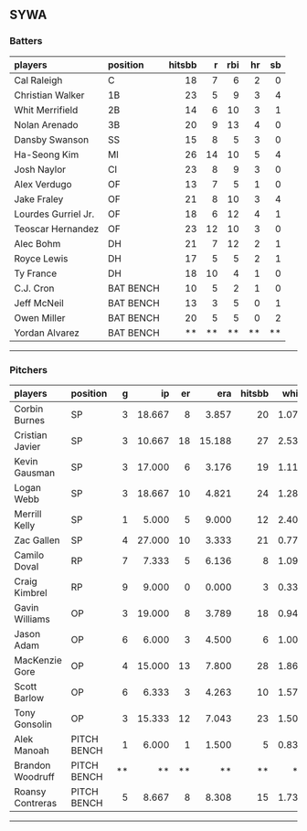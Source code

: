 ## SYWA

### Batters

 
|players             |position  | hitsbb|  r| rbi| hr| sb| 
|:-------------------|:---------|------:|--:|---:|--:|--:| 
|Cal Raleigh         |C         |     18|  7|   6|  2|  0| 
|Christian Walker    |1B        |     23|  5|   9|  3|  4| 
|Whit Merrifield     |2B        |     14|  6|  10|  3|  1| 
|Nolan Arenado       |3B        |     20|  9|  13|  4|  0| 
|Dansby Swanson      |SS        |     15|  8|   5|  3|  0| 
|Ha-Seong Kim        |MI        |     26| 14|  10|  5|  4| 
|Josh Naylor         |CI        |     23|  8|   9|  3|  0| 
|Alex Verdugo        |OF        |     13|  7|   5|  1|  0| 
|Jake Fraley         |OF        |     21|  8|  10|  3|  4| 
|Lourdes Gurriel Jr. |OF        |     18|  6|  12|  4|  1| 
|Teoscar Hernandez   |OF        |     23| 12|  10|  3|  0| 
|Alec Bohm           |DH        |     21|  7|  12|  2|  1| 
|Royce Lewis         |DH        |     17|  5|   5|  2|  1| 
|Ty France           |DH        |     18| 10|   4|  1|  0| 
|C.J. Cron           |BAT BENCH |     10|  5|   2|  1|  0| 
|Jeff McNeil         |BAT BENCH |     13|  3|   5|  0|  1| 
|Owen Miller         |BAT BENCH |     20|  5|   5|  0|  2| 
|Yordan Alvarez      |BAT BENCH |     **| **|  **| **| **| 


* * *

### Pitchers

 
|players          |position    |  g|     ip| er|    era| hitsbb|  whip| so|  w| sv| 
|:----------------|:-----------|--:|------:|--:|------:|------:|-----:|--:|--:|--:| 
|Corbin Burnes    |SP          |  3| 18.667|  8|  3.857|     20| 1.071| 16|  2|  0| 
|Cristian Javier  |SP          |  3| 10.667| 18| 15.188|     27| 2.531|  6|  0|  0| 
|Kevin Gausman    |SP          |  3| 17.000|  6|  3.176|     19| 1.118| 25|  1|  0| 
|Logan Webb       |SP          |  3| 18.667| 10|  4.821|     24| 1.286| 21|  1|  0| 
|Merrill Kelly    |SP          |  1|  5.000|  5|  9.000|     12| 2.400|  2|  0|  0| 
|Zac Gallen       |SP          |  4| 27.000| 10|  3.333|     21| 0.778| 25|  3|  0| 
|Camilo Doval     |RP          |  7|  7.333|  5|  6.136|      8| 1.091|  9|  0|  6| 
|Craig Kimbrel    |RP          |  9|  9.000|  0|  0.000|      3| 0.333| 13|  0|  4| 
|Gavin Williams   |OP          |  3| 19.000|  8|  3.789|     18| 0.947| 12|  0|  0| 
|Jason Adam       |OP          |  6|  6.000|  3|  4.500|      6| 1.000|  5|  0|  0| 
|MacKenzie Gore   |OP          |  4| 15.000| 13|  7.800|     28| 1.867| 21|  1|  0| 
|Scott Barlow     |OP          |  6|  6.333|  3|  4.263|     10| 1.579|  7|  0|  3| 
|Tony Gonsolin    |OP          |  3| 15.333| 12|  7.043|     23| 1.500| 11|  1|  0| 
|Alek Manoah      |PITCH BENCH |  1|  6.000|  1|  1.500|      5| 0.833|  8|  1|  0| 
|Brandon Woodruff |PITCH BENCH | **|     **| **|     **|     **|    **| **| **| **| 
|Roansy Contreras |PITCH BENCH |  5|  8.667|  8|  8.308|     15| 1.731| 10|  0|  1| 


* * *


